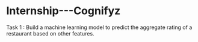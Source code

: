 # Internship---Cognifyz
Task 1 : Build a machine learning model to predict the aggregate rating of a restaurant based on other features.
